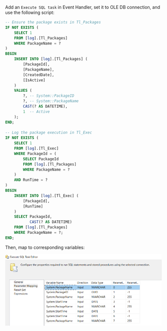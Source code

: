 Add an `Execute SQL task` in Event Handler, set it to OLE DB connection, and use the following script:
```sql
-- Ensure the package exists in Tl_Packages
IF NOT EXISTS (
    SELECT 1
    FROM [log].[Tl_Packages]
    WHERE PackageName = ?
)
BEGIN
    INSERT INTO [log].[Tl_Packages] (
        [PackageId],
        [PackageName],
        [CreatedDate],
        [IsActive]
    )
    VALUES (
        ?, -- System::PackageID
        ?, -- System::PackageName
        CAST(? AS DATETIME),
        1  -- Active
    );
END;

-- Log the package execution in Tl_Exec
IF NOT EXISTS (
    SELECT 1
    FROM [log].[Tl_Exec]
    WHERE PackageId = (
        SELECT PackageId
        FROM [log].[Tl_Packages]
        WHERE PackageName = ?
    )
    AND RunTime = ?
)
BEGIN
    INSERT INTO [log].[Tl_Exec] (
        [PackageId],
        [RunTime]
    )
    SELECT PackageId,
           CAST(? AS DATETIME)
    FROM [log].[Tl_Packages]
    WHERE PackageName = ?;
END;
```
Then, map to corresponding variables:

![Vars](./EventHandlerVars.PNG)

